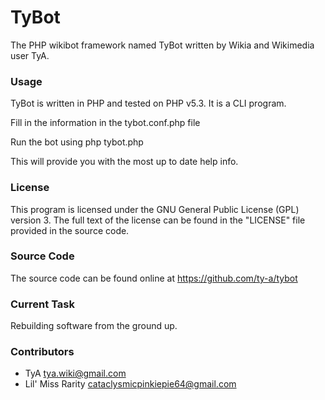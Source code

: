TyBot
=====

The PHP wikibot framework named TyBot written by Wikia and Wikimedia user TyA.

### Usage

TyBot is written in PHP and tested on PHP v5.3. It is a CLI program. 

Fill in the information in the tybot.conf.php file 

Run the bot using php tybot.php

This will provide you with the most up to date help info.

### License

This program is licensed under the GNU General Public License (GPL) version 3. The full text of the license can be found in the "LICENSE" file provided in the source code.

### Source Code

The source code can be found online at https://github.com/ty-a/tybot

### Current Task

Rebuilding software from the ground up.

### Contributors

* TyA <tya.wiki@gmail.com>
* Lil' Miss Rarity <cataclysmicpinkiepie64@gmail.com>

